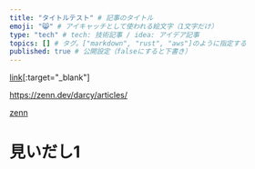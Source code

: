 ```yaml
---
title: "タイトルテスト" # 記事のタイトル
emoji: "😸" # アイキャッチとして使われる絵文字（1文字だけ）
type: "tech" # tech: 技術記事 / idea: アイデア記事
topics: [] # タグ。["markdown", "rust", "aws"]のように指定する
published: true # 公開設定（falseにすると下書き）
---
```


[link](https://zenn.dev/)[:target="_blank"]

<a href="https://zenn.dev/darcy/articles/" target="_blank">https://zenn.dev/darcy/articles/</a>

[zenn](https://zenn.dev/darcy/articles/)

# 見いだし1
